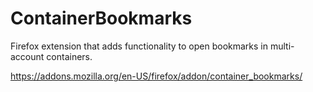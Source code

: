 # ContainerBookmarks
Firefox extension that adds functionality to open bookmarks in multi-account containers.

https://addons.mozilla.org/en-US/firefox/addon/container_bookmarks/
